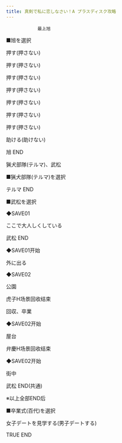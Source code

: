 ```yaml
---
title: 真剣で私に恋しなさい！A プラスディスク攻略
---
```


                最上旭



■旭を選択

押す(押さない)

押す(押さない)

押す(押さない)

押す(押さない)

押す(押さない)

押す(押さない)

押す(押さない)

助ける(助けない)



旭 END



猟犬部隊(テルマ)、武松



■猟犬部隊(テルマ)を選択



テルマ END



■武松を選択

◆SAVE01

ここで大人しくしている



武松 END



◆SAVE01开始

外に出る

◆SAVE02

公園



虎子H场景回收结束



回収、卒業



◆SAVE02开始

屋台



弁慶H场景回收结束



◆SAVE02开始

街中



武松 END(共通)



※以上全部END后

■卒業式(百代)を選択

女子デートを見学する(男子デートする)



TRUE END


              
